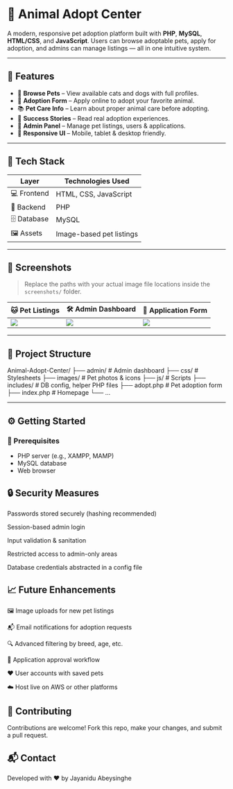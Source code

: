 # 🐶 **Animal Adopt Center**

A modern, responsive pet adoption platform built with **PHP**, **MySQL**, **HTML/CSS**, and **JavaScript**. Users can browse adoptable pets, apply for adoption, and admins can manage listings — all in one intuitive system.

---

## 🌟 **Features**

- 🐾 **Browse Pets** – View available cats and dogs with full profiles.
- 📝 **Adoption Form** – Apply online to adopt your favorite animal.
- 📚 **Pet Care Info** – Learn about proper animal care before adopting.
- 💖 **Success Stories** – Read real adoption experiences.
- 🔐 **Admin Panel** – Manage pet listings, users & applications.
- 📱 **Responsive UI** – Mobile, tablet & desktop friendly.

---

## 🚀 **Tech Stack**

| Layer       | Technologies Used         |
|-------------|----------------------------|
| 💻 Frontend | HTML, CSS, JavaScript      |
| 🧠 Backend  | PHP                        |
| 🗄️ Database | MySQL                      |
| 🖼️ Assets   | Image-based pet listings   |

---

## 📸 **Screenshots**

> Replace the paths with your actual image file locations inside the `screenshots/` folder.

| 🐱 Pet Listings                     | 🛠️ Admin Dashboard                  | 🧾 Application Form                 |
|------------------------------------|-------------------------------------|------------------------------------|
| ![](screenshots/Deploy1.png)       | ![](screenshots/Deploy2.png)        | ![](screenshots/CodeBuild.png)     |

---

## 📁 **Project Structure**

Animal-Adopt-Center/ ├── admin/ # Admin dashboard ├── css/ # Stylesheets ├── images/ # Pet photos & icons ├── js/ # Scripts ├── includes/ # DB config, helper PHP files ├── adopt.php # Pet adoption form ├── index.php # Homepage └── ...



---

## ⚙️ **Getting Started**

### 🧰 Prerequisites

- PHP server (e.g., XAMPP, MAMP)
- MySQL database
- Web browser


## 🔒 Security Measures
Passwords stored securely (hashing recommended)

Session-based admin login

Input validation & sanitation

Restricted access to admin-only areas

Database credentials abstracted in a config file


## 📈 Future Enhancements
🖼️ Image uploads for new pet listings

📬 Email notifications for adoption requests

🔍 Advanced filtering by breed, age, etc.

🧾 Application approval workflow

❤️ User accounts with saved pets

☁️ Host live on AWS or other platforms



## 🤝 Contributing
Contributions are welcome!
Fork this repo, make your changes, and submit a pull request.


## 📬 Contact
Developed with ❤️ by Jayanidu Abeysinghe

